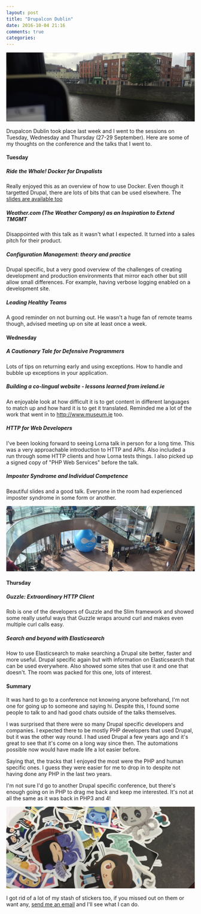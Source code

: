 ```yaml
---
layout: post
title: "Drupalcon Dublin"
date: 2016-10-04 21:16
comments: true
categories: 
---
```


![my commute along the Liffey](/images/2016-10-04-drupalcon-dublin/commute.jpg)

Drupalcon Dublin took place last week and I went to the sessions on Tuesday,
Wednesday and Thursday (27-29 September). Here are some of my thoughts on the
conference and the talks that I went to.
 
#### Tuesday

##### Ride the Whale! Docker for Drupalists

Really enjoyed this as an overview of how to use Docker. Even though it
targetted Drupal, there are lots of bits that can be used elsewhere. The
[slides are available too](https://socketwench.github.io/rideTheWhale/#/)

##### Weather.com (The Weather Company) as an Inspiration to Extend TMGMT

Disappointed with this talk as it wasn't what I expected. It turned into a
sales pitch for their product.

##### Configuration Management: theory and practice

Drupal specific, but a very good overview of the challenges of creating
development and production environments that mirror each other but still allow
small differences. For example, having verbose logging enabled on a development
site. 

##### Leading Healthy Teams

A good reminder on not burning out. He wasn't a huge fan of remote teams
though, advised meeting up on site at least once a week.

#### Wednesday

##### A Cautionary Tale for Defensive Programmers

Lots of tips on returning early and using exceptions. How to handle and bubble
up exceptions in your application.

##### Building a co-lingual website - lessons learned from ireland.ie

An enjoyable look at how difficult it is to get content in different languages
to match up and how hard it is to get it translated. Reminded me a lot of the
work that went in to http://www.museum.ie too.

##### HTTP for Web Developers

I've been looking forward to seeing Lorna talk in person for a long time. This
was a very approachable introduction to HTTP and APIs. Also included a run
through some HTTP clients and how Lorna tests things. I also picked up a signed
copy of "PHP Web Services" before the talk.

##### Imposter Syndrome and Individual Competence

Beautiful slides and a good talk. Everyone in the room had experienced imposter
syndrome in some form or another.

![entrance foyer of the convention centre](/images/2016-10-04-drupalcon-dublin/foyer.jpg)

#### Thursday

##### Guzzle: Extraordinary HTTP Client

Rob is one of the developers of Guzzle and the Slim framework and showed some
really useful ways that Guzzle wraps around curl and makes even multiple curl
calls easy.

##### Search and beyond with Elasticsearch

How to use Elasticsearch to make searching a Drupal site better, faster and
more useful. Drupal specific again but with information on Elasticsearch that
can be used everywhere. Also showed some sites that use it and one that
doesn't. The room was packed for this one, lots of interest.

#### Summary

It was hard to go to a conference not knowing anyone beforehand, I'm not one
for going up to someone and saying hi. Despite this, I found some people to
talk to and had good chats outside of the talks themselves.

I was surprised that there were so many Drupal specific developers and
companies. I expected there to be mostly PHP developers that used Drupal, but
it was the other way round. I had used Drupal a few years ago and it's great to
see that it's come on a long way since then. The automations possible now would
have made life a lot easier before.

Saying that, the tracks that I enjoyed the most were the PHP and human specific
ones. I guess they were easier for me to drop in to despite not having done any
PHP in the last two years.

I'm not sure I'd go to another Drupal specific conference, but there's enough
going on in PHP to drag me back and keep me interested. It's not at all the
same as it was back in PHP3 and 4!

![some stickers to hand out](/images/2016-10-04-drupalcon-dublin/stickers.jpg)

I got rid of a lot of my stash of stickers too, if you missed out on them or
want any, <a href="mailto:mike@mikegriffin.ie?subject=I'd like some stickers,
please">send me an email</a> and I'll see what I can do.

